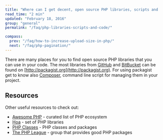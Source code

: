 ```yaml
---
title: "Where can I get decent, open source PHP libraries, scripts and other code?"
read_time: "2 min"
updated: "February 18, 2016"
group: "general"
permalink: "/faq/php-libraries-scripts-and-code/"

compass:
  prev: "/faq/how-to-increase-upload-size-in-php/"
  next: "/faq/php-pagination/"
---
```


There are many places for you to find open source PHP libraries that you can use
in your code. The most libraries from [GitHub](https://github.com) and
[BitBucket](https://bitbucket.org) can be found on [http://packagist.org](http://packagist.org).
For using packagist get to know also [Composer](http://getcomposer.org), command
line script for managing them in your project.

## Resources

Other useful resources to check out:

* [Awesome PHP](https://github.com/ziadoz/awesome-php/) - curated list of PHP ecosystem
* [Hoa](http://hoa-project.net/) - set of PHP libraries
* [PHP Classes](http://phpclasses.org) - PHP classes and packages
* [The PHP League](https://thephpleague.com/) - group that provides good PHP packages
